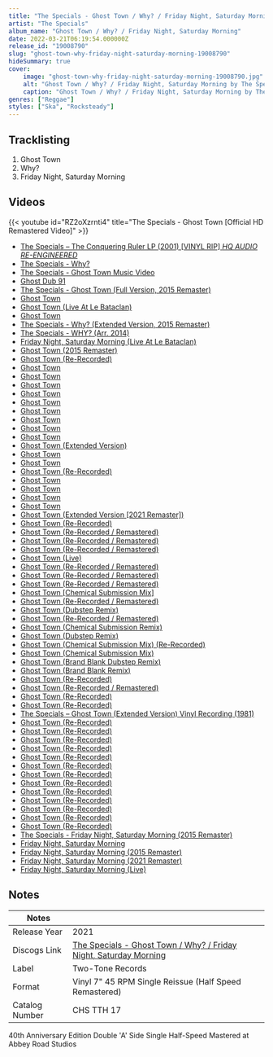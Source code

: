 ```yaml
---
title: "The Specials - Ghost Town / Why? / Friday Night, Saturday Morning"
artist: "The Specials"
album_name: "Ghost Town / Why? / Friday Night, Saturday Morning"
date: 2022-03-21T06:19:54.000000Z
release_id: "19008790"
slug: "ghost-town-why-friday-night-saturday-morning-19008790"
hideSummary: true
cover:
    image: "ghost-town-why-friday-night-saturday-morning-19008790.jpg"
    alt: "Ghost Town / Why? / Friday Night, Saturday Morning by The Specials"
    caption: "Ghost Town / Why? / Friday Night, Saturday Morning by The Specials"
genres: ["Reggae"]
styles: ["Ska", "Rocksteady"]
---
```


## Tracklisting
1. Ghost Town
2. Why?
3. Friday Night, Saturday Morning




## Videos
{{< youtube id="RZ2oXzrnti4" title="The Specials - Ghost Town [Official HD Remastered Video]" >}}
- [The Specials ‎– The Conquering Ruler LP (2001) [VINYL RIP] *HQ AUDIO* *RE-ENGINEERED*](https://www.youtube.com/watch?v=mELEK9q4QjY)
- [The Specials - Why?](https://www.youtube.com/watch?v=a8PoqDzQ5qs)
- [The Specials - Ghost Town Music Video](https://www.youtube.com/watch?v=MsH_6VL6K58)
- [Ghost Dub 91](https://www.youtube.com/watch?v=PhMhcnV1QDw)
- [The Specials - Ghost Town (Full Version, 2015 Remaster)](https://www.youtube.com/watch?v=0WMdfB7ZavY)
- [Ghost Town](https://www.youtube.com/watch?v=far9uLfnYtU)
- [Ghost Town (Live At Le Bataclan)](https://www.youtube.com/watch?v=7BjsnQ4tDLg)
- [Ghost Town](https://www.youtube.com/watch?v=ByRCHCE6Zyw)
- [The Specials - Why? (Extended Version, 2015 Remaster)](https://www.youtube.com/watch?v=WiwwjnLbq2g)
- [The Specials - WHY? (Arr. 2014)](https://www.youtube.com/watch?v=OD_7JEjfKr4)
- [Friday Night, Saturday Morning (Live At Le Bataclan)](https://www.youtube.com/watch?v=sYLaOogukHk)
- [Ghost Town (2015 Remaster)](https://www.youtube.com/watch?v=kaCNBgm5Mqg)
- [Ghost Town (Re-Recorded)](https://www.youtube.com/watch?v=suEaQwqoEBA)
- [Ghost Town](https://www.youtube.com/watch?v=7f9I7_U_jDg)
- [Ghost Town](https://www.youtube.com/watch?v=tf99XOpHPYE)
- [Ghost Town](https://www.youtube.com/watch?v=k2ZIQWymlwM)
- [Ghost Town](https://www.youtube.com/watch?v=gqHIlW8YhYw)
- [Ghost Town](https://www.youtube.com/watch?v=R1S9CG3pkS0)
- [Ghost Town](https://www.youtube.com/watch?v=ZRFaeJfGeIA)
- [Ghost Town](https://www.youtube.com/watch?v=UaP4ljZv1ME)
- [Ghost Town](https://www.youtube.com/watch?v=nG-pAZWUR9c)
- [Ghost Town](https://www.youtube.com/watch?v=5noVmVdEjl8)
- [Ghost Town (Extended Version)](https://www.youtube.com/watch?v=qiCxtmIDq5I)
- [Ghost Town](https://www.youtube.com/watch?v=d0qnu1ZYcys)
- [Ghost Town](https://www.youtube.com/watch?v=X46whHwfEdo)
- [Ghost Town (Re-Recorded)](https://www.youtube.com/watch?v=bUpuTqCW41I)
- [Ghost Town](https://www.youtube.com/watch?v=UF392XbwzPk)
- [Ghost Town](https://www.youtube.com/watch?v=njEAldevfpc)
- [Ghost Town](https://www.youtube.com/watch?v=TMRcz1-Cl4k)
- [Ghost Town](https://www.youtube.com/watch?v=C5ZAoGtmY1s)
- [Ghost Town (Extended Version [2021 Remaster])](https://www.youtube.com/watch?v=_V1yiR9YZec)
- [Ghost Town (Re-Recorded)](https://www.youtube.com/watch?v=XKYKUDMUNDg)
- [Ghost Town (Re-Recorded / Remastered)](https://www.youtube.com/watch?v=J4DQhJrZWfA)
- [Ghost Town (Re-Recorded / Remastered)](https://www.youtube.com/watch?v=WGl-N47Iprg)
- [Ghost Town (Re-Recorded / Remastered)](https://www.youtube.com/watch?v=xuhpKQJYlUQ)
- [Ghost Town (Live)](https://www.youtube.com/watch?v=t0wi2e-6RPw)
- [Ghost Town (Re-Recorded / Remastered)](https://www.youtube.com/watch?v=5owLIL8XAaE)
- [Ghost Town (Re-Recorded / Remastered)](https://www.youtube.com/watch?v=iwxFUDzpJ-0)
- [Ghost Town (Re-Recorded / Remastered)](https://www.youtube.com/watch?v=dXUjaaXgmD0)
- [Ghost Town [Chemical Submission Mix]](https://www.youtube.com/watch?v=wEfSfpmNZpg)
- [Ghost Town (Re-Recorded / Remastered)](https://www.youtube.com/watch?v=Fhu72NHPsjg)
- [Ghost Town (Dubstep Remix)](https://www.youtube.com/watch?v=7aMoMeDa_MA)
- [Ghost Town (Re-Recorded / Remastered)](https://www.youtube.com/watch?v=AQAIaAoLiQw)
- [Ghost Town (Chemical Submission Remix)](https://www.youtube.com/watch?v=UXabt_oTKNw)
- [Ghost Town (Dubstep Remix)](https://www.youtube.com/watch?v=_TCcLZ70cgI)
- [Ghost Town (Chemical Submission Mix) (Re-Recorded)](https://www.youtube.com/watch?v=jO-8HxnpoRI)
- [Ghost Town (Chemical Submission Mix)](https://www.youtube.com/watch?v=kP5cBIsUBXo)
- [Ghost Town (Brand Blank Dubstep Remix)](https://www.youtube.com/watch?v=5sJiY3OdXhc)
- [Ghost Town (Brand Blank Remix)](https://www.youtube.com/watch?v=RED4OXig-N0)
- [Ghost Town (Re-Recorded)](https://www.youtube.com/watch?v=AJoFQvL91j8)
- [Ghost Town (Re-Recorded / Remastered)](https://www.youtube.com/watch?v=_cm5zDqosEE)
- [Ghost Town (Re-Recorded)](https://www.youtube.com/watch?v=lozZvmm-Lgs)
- [Ghost Town (Re-Recorded)](https://www.youtube.com/watch?v=7FDs_5785es)
- [The Specials ‎– Ghost Town (Extended Version) Vinyl Recording (1981)](https://www.youtube.com/watch?v=L3p4ONDUJww)
- [Ghost Town (Re-Recorded)](https://www.youtube.com/watch?v=QEWFEAQkgwY)
- [Ghost Town (Re-Recorded)](https://www.youtube.com/watch?v=eHHQFcmu0k8)
- [Ghost Town (Re-Recorded)](https://www.youtube.com/watch?v=YZUzwusXwBw)
- [Ghost Town (Re-Recorded)](https://www.youtube.com/watch?v=miNNoYTfO-s)
- [Ghost Town (Re-Recorded)](https://www.youtube.com/watch?v=EYRnm8Bpz0E)
- [Ghost Town (Re-Recorded)](https://www.youtube.com/watch?v=S1euzL_M_9g)
- [Ghost Town (Re-Recorded)](https://www.youtube.com/watch?v=ncSkYY89dRU)
- [Ghost Town (Re-Recorded)](https://www.youtube.com/watch?v=16ZLxf8pbFM)
- [Ghost Town (Re-Recorded)](https://www.youtube.com/watch?v=sC3BLJetUHU)
- [Ghost Town (Re-Recorded)](https://www.youtube.com/watch?v=QhGCeoc2QRs)
- [Ghost Town (Re-Recorded)](https://www.youtube.com/watch?v=zWdukGVU17Q)
- [Ghost Town (Re-Recorded)](https://www.youtube.com/watch?v=TgOCumR2GxI)
- [Ghost Town (Re-Recorded)](https://www.youtube.com/watch?v=oetKVHBFWmk)
- [The Specials - Friday Night, Saturday Morning (2015 Remaster)](https://www.youtube.com/watch?v=Phr7vxxgj7I)
- [Friday Night, Saturday Morning](https://www.youtube.com/watch?v=Mn9ldQNt_OQ)
- [Friday Night, Saturday Morning (2015 Remaster)](https://www.youtube.com/watch?v=tmlfpG6MzZI)
- [Friday Night, Saturday Morning (2021 Remaster)](https://www.youtube.com/watch?v=QHKsa3DuQWU)
- [Friday Night, Saturday Morning (Live)](https://www.youtube.com/watch?v=zt-wV3snjaU)

## Notes
| Notes          |             |
| ---------------| ----------- |
| Release Year   | 2021 |
| Discogs Link   | [The Specials - Ghost Town / Why? / Friday Night, Saturday Morning](https://www.discogs.com/release/19008790-The-Specials-Ghost-Town-Why-Friday-Night-Saturday-Morning) |
| Label          | Two-Tone Records |
| Format         | Vinyl 7" 45 RPM Single Reissue (Half Speed Remastered) |
| Catalog Number | CHS TTH 17 |

40th Anniversary Edition
Double 'A' Side Single
Half-Speed Mastered at Abbey Road Studios
